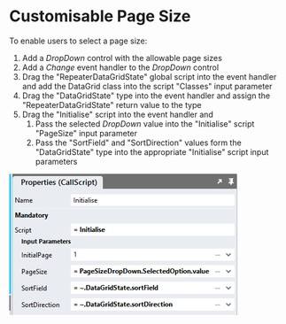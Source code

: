 # Customisable Page Size

To enable users to select a page size:
1. Add a *DropDown* control with the allowable page sizes
2. Add a *Change* event handler to the *DropDown* control
3. Drag the "RepeaterDataGridState" global script into the event handler and add the DataGrid class into the script "Classes" input parameter
4. Drag the "DataGridState" type into the event handler and assign the "RepeaterDataGridState" return value to the type
5. Drag the "Initialise" script into the event handler and 
   1. Pass the selected *DropDown* value into the "Initialise" script "PageSize" input parameter 
   2. Pass the "SortField" and "SortDirection" values form the "DataGridState" type into the appropriate "Initialise" script input parameters

![](images/InitialiseScriptInputParams.png)
